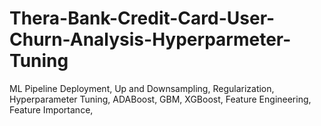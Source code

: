 # Thera-Bank-Credit-Card-User-Churn-Analysis-Hyperparmeter-Tuning
ML Pipeline Deployment, Up and Downsampling, Regularization, Hyperparameter Tuning, ADABoost, GBM, XGBoost, Feature Engineering, Feature Importance, 
